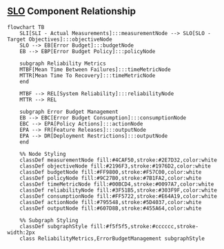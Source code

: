 
## [SLO] Component Relationship

```mermaid
flowchart TB
    SLI[SLI - Actual Measurements]:::measurementNode --> SLO[SLO - Target Objectives]:::objectiveNode
    SLO --> EB[Error Budget]:::budgetNode
    EB --> EBP[Error Budget Policy]:::policyNode
    
    subgraph Reliability Metrics
    MTBF[Mean Time Between Failures]:::timeMetricNode
    MTTR[Mean Time To Recovery]:::timeMetricNode
    end
    
    MTBF --> REL[System Reliability]:::reliabilityNode
    MTTR --> REL
    
    subgraph Error Budget Management
    EB --> EBC[Error Budget Consumption]:::consumptionNode
    EBC --> EPA[Policy Actions]:::actionNode
    EPA --> FR[Feature Releases]:::outputNode
    EPA --> DR[Deployment Restrictions]:::outputNode
    end

    %% Node Styling
    classDef measurementNode fill:#4CAF50,stroke:#2E7D32,color:white
    classDef objectiveNode fill:#2196F3,stroke:#1976D2,color:white
    classDef budgetNode fill:#FF9800,stroke:#F57C00,color:white
    classDef policyNode fill:#9C27B0,stroke:#7B1FA2,color:white
    classDef timeMetricNode fill:#00BCD4,stroke:#0097A7,color:white
    classDef reliabilityNode fill:#3F51B5,stroke:#303F9F,color:white
    classDef consumptionNode fill:#FF5722,stroke:#E64A19,color:white
    classDef actionNode fill:#795548,stroke:#5D4037,color:white
    classDef outputNode fill:#607D8B,stroke:#455A64,color:white

    %% Subgraph Styling
    classDef subgraphStyle fill:#f5f5f5,stroke:#cccccc,stroke-width:2px
    class ReliabilityMetrics,ErrorBudgetManagement subgraphStyle
```


[Frameworks]: https://alertstack.io/frameworks

[Observability Frameworks]: https://alertstack.io/frameworks

[SLO]: https://sre.google/sre-book/service-level-objectives/

[SLI]: https://www.sumologic.com/glossary/sli-service-level-indicator/

[SLA]: https://sre.google/sre-book/service-level-objectives/

[MTTR]: https://www.blameless.com/blog/mttr

[MTBF]: https://www.blameless.com/blog/mttr

[MTTA]: https://www.blameless.com/blog/mttr

[MTTR]: https://www.blameless.com/blog/mttr

[RED]: https://www.splunk.com/en_us/blog/learn/red-monitoring.html

[DURESS]: https://sre.google/sre-book/service-level-objectives/

[DUNE]: https://sre.google/sre-book/service-level-objectives/

[USE]: https://sre.google/sre-book/service-level-objectives/

[CELTE]: https://sre.google/sre-book/service-level-objectives/

[4 Signals]: https://sre.google/sre-book/monitoring-distributed-systems/#xref_monitoring_golden-signals

[Error Budget Policy]: https://sre.google/workbook/error-budget-policy

[SLO Document]: https://sre.google/workbook/slo-document/

